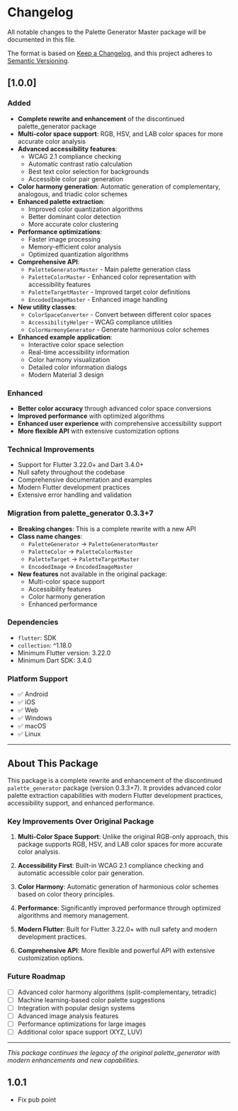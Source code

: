 # Changelog

All notable changes to the Palette Generator Master package will be documented in this file.

The format is based on [Keep a Changelog](https://keepachangelog.com/en/1.0.0/),
and this project adheres to [Semantic Versioning](https://semver.org/spec/v2.0.0.html).

## [1.0.0] 

### Added
- **Complete rewrite and enhancement** of the discontinued palette_generator package
- **Multi-color space support**: RGB, HSV, and LAB color spaces for more accurate color analysis
- **Advanced accessibility features**:
  - WCAG 2.1 compliance checking
  - Automatic contrast ratio calculation
  - Best text color selection for backgrounds
  - Accessible color pair generation
- **Color harmony generation**: Automatic generation of complementary, analogous, and triadic color schemes
- **Enhanced palette extraction**:
  - Improved color quantization algorithms
  - Better dominant color detection
  - More accurate color clustering
- **Performance optimizations**:
  - Faster image processing
  - Memory-efficient color analysis
  - Optimized quantization algorithms
- **Comprehensive API**:
  - `PaletteGeneratorMaster` - Main palette generation class
  - `PaletteColorMaster` - Enhanced color representation with accessibility features
  - `PaletteTargetMaster` - Improved target color definitions
  - `EncodedImageMaster` - Enhanced image handling
- **New utility classes**:
  - `ColorSpaceConverter` - Convert between different color spaces
  - `AccessibilityHelper` - WCAG compliance utilities
  - `ColorHarmonyGenerator` - Generate harmonious color schemes
- **Enhanced example application**:
  - Interactive color space selection
  - Real-time accessibility information
  - Color harmony visualization
  - Detailed color information dialogs
  - Modern Material 3 design

### Enhanced
- **Better color accuracy** through advanced color space conversions
- **Improved performance** with optimized algorithms
- **Enhanced user experience** with comprehensive accessibility support
- **More flexible API** with extensive customization options

### Technical Improvements
- Support for Flutter 3.22.0+ and Dart 3.4.0+
- Null safety throughout the codebase
- Comprehensive documentation and examples
- Modern Flutter development practices
- Extensive error handling and validation

### Migration from palette_generator 0.3.3+7
- **Breaking changes**: This is a complete rewrite with a new API
- **Class name changes**:
  - `PaletteGenerator` → `PaletteGeneratorMaster`
  - `PaletteColor` → `PaletteColorMaster`
  - `PaletteTarget` → `PaletteTargetMaster`
  - `EncodedImage` → `EncodedImageMaster`
- **New features** not available in the original package:
  - Multi-color space support
  - Accessibility features
  - Color harmony generation
  - Enhanced performance

### Dependencies
- `flutter`: SDK
- `collection`: ^1.18.0
- Minimum Flutter version: 3.22.0
- Minimum Dart SDK: 3.4.0

### Platform Support
- ✅ Android
- ✅ iOS
- ✅ Web
- ✅ Windows
- ✅ macOS
- ✅ Linux

---

## About This Package

This package is a complete rewrite and enhancement of the discontinued `palette_generator` package (version 0.3.3+7). It provides advanced color palette extraction capabilities with modern Flutter development practices, accessibility support, and enhanced performance.

### Key Improvements Over Original Package

1. **Multi-Color Space Support**: Unlike the original RGB-only approach, this package supports RGB, HSV, and LAB color spaces for more accurate color analysis.

2. **Accessibility First**: Built-in WCAG 2.1 compliance checking and automatic accessible color pair generation.

3. **Color Harmony**: Automatic generation of harmonious color schemes based on color theory principles.

4. **Performance**: Significantly improved performance through optimized algorithms and memory management.

5. **Modern Flutter**: Built for Flutter 3.22.0+ with null safety and modern development practices.

6. **Comprehensive API**: More flexible and powerful API with extensive customization options.

### Future Roadmap

- [ ] Advanced color harmony algorithms (split-complementary, tetradic)
- [ ] Machine learning-based color palette suggestions
- [ ] Integration with popular design systems
- [ ] Advanced image analysis features
- [ ] Performance optimizations for large images
- [ ] Additional color space support (XYZ, LUV)

---

*This package continues the legacy of the original palette_generator with modern enhancements and new capabilities.*


## 1.0.1

* Fix pub point